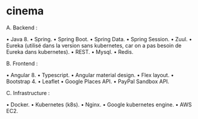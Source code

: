 # cinema
A.	Backend :

•	Java 8.
•	Spring.
•	Spring Boot.
•	Spring Data.
•	Spring Session.
•	Zuul.
•	Eureka (utilisé dans la version sans kubernetes, car on a pas besoin de Eureka dans kubernetes).
•	REST.
•	Mysql.
•	Redis.

B.	Frontend :

•	Angular 8.
•	Typescript.
•	Angular material design.
•	Flex layout.
•	Bootstrap 4.
•	Leaflet
•	Google Places API.
•	PayPal Sandbox API.

C.	Infrastructure :

•	Docker.
•	Kubernetes (k8s).
•	Nginx.
•	Google kubernetes engine.
•	AWS EC2.
